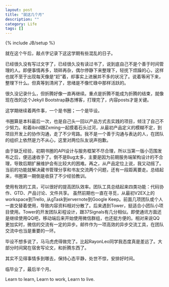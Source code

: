 ```yaml
---
layout: post
title: "就这几个月"
description: ""
category: Life
tags: []
---
```

{% include JB/setup %}

就在这个午后，敲点字记录下这这学期有些混乱的日子。

已经很久没有写过文字了，已经很久没有读过书了，说到底自己不是个善于时间管理的人。即便事情再多，琐碎再杂，偶尔停静下来整理下，轻抚下烦躁的心，这样也就不至于出现每天像是“赶”着，却事实上进展并不多的状况了。说着等闲下来，整理下什么。但真等到清闲了，思绪是不像忙碌中那样活跃的。

很久没记录什么，但折腾好像一直再继续。重点是折腾不能成为折腾的结束，就像现在改的这个Jekyll Bootstrap静态博客，打理完了，内容posts才是关键。

这学期继续着两件事，一个是书圈；一个是毕设。

书圈算是本科最后一次，也是自己头一回以产品方式去实践的项目，倾注了自己不少努力。和着ibird跟Zxming一起摸着石头过河，从最初产品定义的模糊不定，到项目开发上的协作沟通，走了不少弯路。我不是一个善于沟通与表达的人，在团队的组织上依然是力不从心，这里对两位队友说声抱歉。

由于缺乏经验，初期书圈的API设计与服务框架不尽合理，所以当第一版小范围发布之后，便迅速收手了。倒不是Bug太多，主要是因为前期服务端架构设计的不合理，导致后期扩展维护会有比较大的困难。再之，从产品定位上说，我又动摇了。当前的功能就解决藏书管理分享和书友交流两个问题，还有一段距离要走。总结起来，书圈第一期倒是收获了不少经验教训。

使用有效的工具，可以很好的提高团队效率。团队工具总结起来四类功能：代码协作、GTD、产品讨论、文件共享。 虽然前期也一直在寻觅，从最初V2EX上的workspace到Trello, 从gTask到ervernote到Google Keep。前面几项团队或个人一直交替着使用，导致内容资料相对分散了。后来遇到Tower，挺适合小团队小项目使用。Tower的开发团队彩程设计，跟37Signals有几分相似。即使通讯方面还是继续使用QQ吧，移动端后来开始使用微信群组，也还挺方便的。相对来说QQ更加实时，微信的交流有一定的异步。邮件作为一项高效的异步交流工具，在团队交流中也当是重要的一环。

毕设不想多说了，马马虎虎得做完了。比起RayonLeo同学我态度真是差远了。大部分时间窝在宿舍写论文，和折腾东西了。

其实不见得事情多到哪去，保持心态平静，处世不惊，安排好时间。

临毕业了，最后半个月。

Learn to learn, Learn to work, Learn to live.
